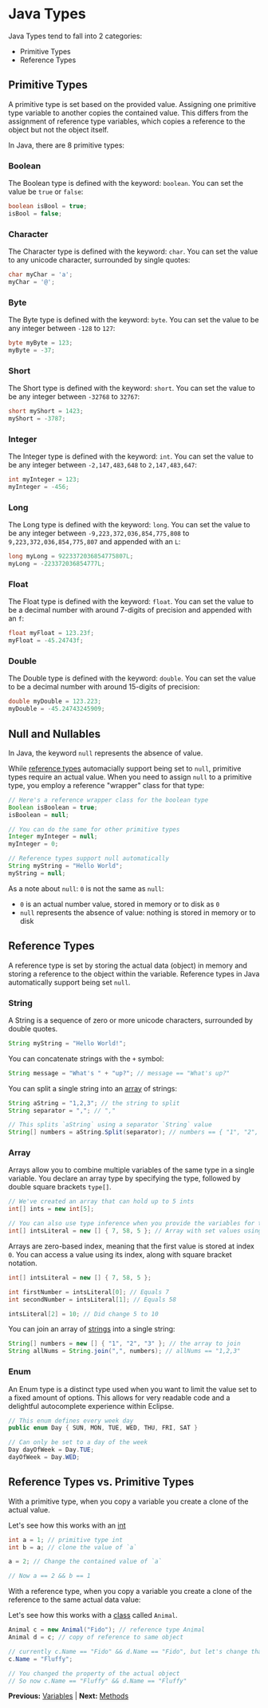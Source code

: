 # Java Types

Java Types tend to fall into 2 categories:

* Primitive Types
* Reference Types

## Primitive Types

A primitive type is set based on the provided value. Assigning one primitive type variable to another copies the contained value. This differs from the assignment of reference type variables, which copies a reference to the object but not the object itself.

In Java, there are 8 primitive types:

### Boolean

The Boolean type is defined with the keyword: `boolean`. You can set the value be `true` or `false`:

```java
boolean isBool = true;
isBool = false;
```

### Character

The Character type is defined with the keyword: `char`. You can set the value to any unicode character, surrounded by single quotes:

```java
char myChar = 'a';
myChar = '@';
```

### Byte

The Byte type is defined with the keyword: `byte`. You can set the value to be any integer between `-128` to `127`:

```java
byte myByte = 123;
myByte = -37;
```

### Short

The Short type is defined with the keyword: `short`. You can set the value to be any integer between `-32768` to `32767`:

```java
short myShort = 1423;
myShort = -3787;
```

### Integer

The Integer type is defined with the keyword: `int`. You can set the value to be any integer between `-2,147,483,648` to `2,147,483,647`:

```java
int myInteger = 123;
myInteger = -456;
```

### Long

The Long type is defined with the keyword: `long`. You can set the value to be any integer between `-9,223,372,036,854,775,808` to `9,223,372,036,854,775,807` and appended with an `L`:

```java
long myLong = 9223372036854775807L;
myLong = -223372036854777L;
```

### Float

The Float type is defined with the keyword: `float`. You can set the value to be a decimal number with around 7-digits of precision and appended with an `f`:

```java
float myFloat = 123.23f;
myFloat = -45.24743f;
```

### Double

The Double type is defined with the keyword: `double`. You can set the value to be a decimal number with around 15-digits of precision:

```java
double myDouble = 123.223;
myDouble = -45.24743245909;
```

## Null and Nullables

In Java, the keyword `null` represents the absence of value.

While [reference types](#reference-types) automacially support being set to `null`, primitive types require an actual value. When you need to assign `null` to a primitive type, you employ a reference "wrapper" class for that type:

```java
// Here's a reference wrapper class for the boolean type
Boolean isBoolean = true;
isBoolean = null;

// You can do the same for other primitive types
Integer myInteger = null;
myInteger = 0;

// Reference types support null automatically
String myString = "Hello World";
myString = null;
```

As a note about `null`: `0` is not the same as `null`:

* `0` is an actual number value, stored in memory or to disk as `0`
* `null` represents the absence of value: nothing is stored in memory or to disk

## Reference Types

A reference type is set by storing the actual data (object) in memory and storing a reference to the object within the variable. Reference types in Java automatically support being set `null`.

### String

A String is a sequence of zero or more unicode characters, surrounded by double quotes.

```java
String myString = "Hello World!";
```

You can concatenate strings with the `+` symbol:

```java
String message = "What's " + "up?"; // message == "What's up?"
```

You can split a single string into an [array](#array) of strings:

```java
String aString = "1,2,3"; // the string to split
String separator = ","; // ","

// This splits `aString` using a separator `String` value
String[] numbers = aString.Split(separator); // numbers == { "1", "2", "3" };
```

### Array

Arrays allow you to combine multiple variables of the same type in a single variable. You declare an array type by specifying the type, followed by double square brackets `type[]`.

```java
// We've created an array that can hold up to 5 ints
int[] ints = new int[5];

// You can also use type inference when you provide the variables for the array to contain
int[] intsLiteral = new [] { 7, 58, 5 }; // Array with set values using curly bracket notation
```

Arrays are zero-based index, meaning that the first value is stored at index `0`. You can access a value using its index, along with square bracket notation.

```java
int[] intsLiteral = new [] { 7, 58, 5 };

int firstNumber = intsLiteral[0]; // Equals 7
int secondNumber = intsLiteral[1]; // Equals 58

intsLiteral[2] = 10; // Did change 5 to 10
```

You can join an array of [strings](#strings) into a single string:

```java
String[] numbers = new [] { "1", "2", "3" }; // the array to join
String allNums = String.join(",", numbers); // allNums == "1,2,3"
```

### Enum

An Enum type is a distinct type used when you want to limit the value set to a fixed amount of options. This allows for very readable code and a delightful autocomplete experience within Eclipse.

```cs
// This enum defines every week day
public enum Day { SUN, MON, TUE, WED, THU, FRI, SAT }

// Can only be set to a day of the week
Day dayOfWeek = Day.TUE;
dayOfWeek = Day.WED;
```

## Reference Types vs. Primitive Types

With a primitive type, when you copy a variable you create a clone of the actual value.

Let's see how this works with an [int](#integer)

```java
int a = 1; // primitive type int
int b = a; // clone the value of `a`

a = 2; // Change the contained value of `a`

// Now a == 2 && b == 1
```

With a reference type, when you copy a variable you create a clone of the reference to the same actual data value:

Let's see how this works with a [class](classes.markdown#classes) called `Animal`.

```java
Animal c = new Animal("Fido"); // reference type Animal
Animal d = c; // copy of reference to same object

// currently c.Name == "Fido" && d.Name == "Fido", but let's change that:
c.Name = "Fluffy";

// You changed the property of the actual object
// So now c.Name == "Fluffy" && d.Name == "Fluffy"
```

**Previous:** [Variables](variables.markdown) |
**Next:** [Methods](methods.markdown)

